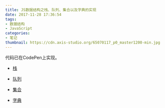 ```yaml
---
title: JS数据结构之栈、队列、集合以及字典的实现
date: 2017-11-28 17:36:54
tags:
- 数据结构
- JavaScript
categories:
- 笔记
thumbnail: https://cdn.axis-studio.org/65070117_p0_master1200-min.jpg
---
```


代码已在CodePen上实现。

- [栈](https://codepen.io/charexcalibur/pen/zPRBqE)

- [队列](https://codepen.io/charexcalibur/pen/YEeZxw)

- [集合](https://codepen.io/charexcalibur/pen/YEeZxw)

- [字典](https://codepen.io/charexcalibur/pen/LOJMVW)
